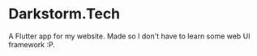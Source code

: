 # Darkstorm.Tech

A Flutter app for my website. Made so I don't have to learn some web UI framework :P.
